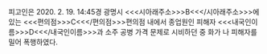 피고인은 2020. 2. 19. 14:45경 광명시 <<<시아래주소>>>B<<</시아래주소>>>에 있는 <<<편의점>>>C<<</편의점>>>편의점 내에서 종업원인 피해자 <<<내국인이름>>>D<<</내국인이름>>>과 소주 공병 가격 문제로 시비하던 중 화가 나 피해자를 밀어 폭행하였다.
